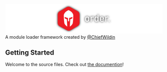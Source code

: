 ![order.](images/banner.png)
A module loader framework created by [@ChiefWildin](https://twitter.com/chiefwildin)

## Getting Started
Welcome to the source files. Check out [the documention](https://michaeldougal.github.io/order)!